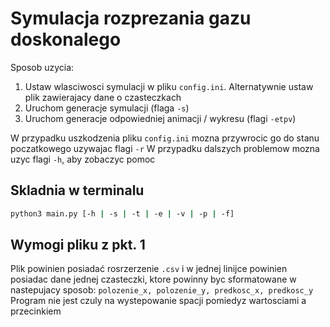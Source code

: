 # Symulacja rozprezania gazu doskonalego
Sposob uzycia:
1. Ustaw wlasciwosci symulacji w pliku `config.ini`. Alternatywnie ustaw plik zawierajacy dane o czasteczkach
2. Uruchom generacje symulacji (flaga `-s`)
3. Uruchom generacje odpowiedniej animacji / wykresu (flagi `-etpv`)

W przypadku uszkodzenia pliku `config.ini` mozna przywrocic go do stanu poczatkowego uzywajac flagi `-r`
W przypadku dalszych problemow mozna uzyc flagi `-h`, aby zobaczyc pomoc

## Skladnia w terminalu

``` bash
python3 main.py [-h | -s | -t | -e | -v | -p | -f]
```

## Wymogi pliku z pkt. 1
Plik powinien posiadać rosrzerzenie `.csv` i w jednej linijce powinien posiadac dane jednej czasteczki, ktore powinny byc sformatowane w nastepujacy sposob:
`polozenie_x, polozenie_y, predkosc_x, predkosc_y`
Program nie jest czuly na wystepowanie spacji pomiedyz wartosciami a przecinkiem
